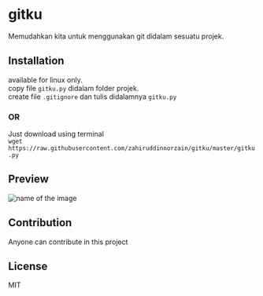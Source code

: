 # gitku
Memudahkan kita untuk menggunakan git didalam sesuatu projek.

## Installation
available for linux only.  
copy file `gitku.py` didalam folder projek.  
create file `.gitignore` dan tulis didalamnya `gitku.py`  
### OR  
Just download using terminal  
```wget https://raw.githubusercontent.com/zahiruddinnorzain/gitku/master/gitku.py```

## Preview
![name of the image](https://github.com/zahiruddinnorzain/gitku/blob/master/gitku.png)

## Contribution
Anyone can contribute in this project  

## License
MIT
